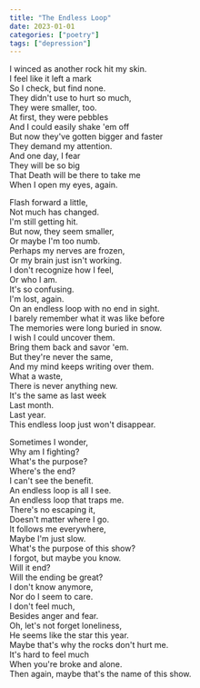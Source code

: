 ```yaml
---
title: "The Endless Loop"
date: 2023-01-01
categories: ["poetry"]
tags: ["depression"]
---
```

I winced as another rock hit my skin.\
I feel like it left a mark\
So I check, but find none.\
They didn't use to hurt so much,\
They were smaller, too.<!-- more -->\
At first, they were pebbles\
And I could easily shake 'em off\
But now they've gotten bigger and faster\
They demand my attention.\
And one day, I fear\
They will be so big\
That Death will be there to take me\
When I open my eyes, again.

Flash forward a little,\
Not much has changed.\
I'm still getting hit.\
But now, they seem smaller,\
Or maybe I'm too numb.\
Perhaps my nerves are frozen,\
Or my brain just isn't working.\
I don't recognize how I feel,\
Or who I am.\
It's so confusing.\
I'm lost, again.\
On an endless loop with no end in sight.\
I barely remember what it was like before\
The memories were long buried in snow.\
I wish I could uncover them.\
Bring them back and savor 'em.\
But they're never the same,\
And my mind keeps writing over them.\
What a waste,\
There is never anything new.\
It's the same as last week\
Last month.\
Last year.\
This endless loop just won't disappear.

Sometimes I wonder,\
Why am I fighting?\
What's the purpose?\
Where's the end?\
I can't see the benefit.\
An endless loop is all I see.\
An endless loop that traps me.\
There's no escaping it,\
Doesn't matter where I go.\
It follows me everywhere,\
Maybe I'm just slow.\
What's the purpose of this show?\
I forgot, but maybe you know.\
Will it end?\
Will the ending be great?\
I don't know anymore,\
Nor do I seem to care.\
I don't feel much,\
Besides anger and fear.\
Oh, let's not forget loneliness,\
He seems like the star this year.\
Maybe that's why the rocks don't hurt me.\
It's hard to feel much\
When you're broke and alone.\
Then again, maybe that's the name of this show.
